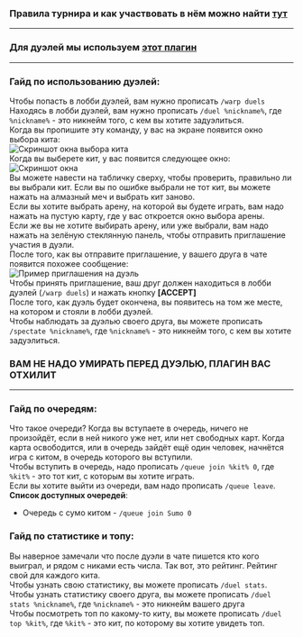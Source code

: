 ### Правила турнира и как участвовать в нём можно найти **[тут](https://dankland.club/events/tournament)**
***
### Для дуэлей мы используем **[этот плагин](https://www.spigotmc.org/resources/duels.20171)**
***
### Гайд по использованию дуэлей:
Чтобы попасть в лобби дуэлей, вам нужно прописать `/warp duels`<br>
Находясь в лобби дуэлей, вам нужно прописать `/duel %nickname%`, где `%nickname%` - это никнейм того, с кем вы хотите задуэлиться.<br>
Когда вы пропишите эту команду, у вас на экране появится окно выбора кита:<br>
![Скриншот окна выбора кита](https://i.imgur.com/cmpm4Ok.png)<br>
Когда вы выберете кит, у вас появится следующее окно:<br>
![Скриншот окна](https://i.imgur.com/N51tinu.png)<br>
Вы можете навести на табличку сверху, чтобы проверить, правильно ли вы выбрали кит. Если вы по ошибке выбрали не тот кит, вы можете нажать на алмазный меч и выбрать кит заново.<br> 
Если вы хотите выбрать арену, на которой вы будете играть, вам надо нажать на пустую карту, где у вас откроется окно выбора арены.<br>
Если же вы не хотите выбирать арену, или уже выбрали, вам надо нажать на зелёную стеклянную панель, чтобы отправить приглашение участия в дуэли.<br>
После того, как вы отправите приглашение, у вашего друга в чате появится похожее сообщение:<br>
![Пример приглашения на дуэль](https://i.imgur.com/8ldR3P2.png)<br>
Чтобы принять приглашение, ваш друг должен находиться в лобби дуэлей (`/warp duels`) и нажать кнопку **[ACCEPT]**<br>
После того, как дуэль будет окончена, вы появитесь на том же месте, на котором и стояли в лобби дуэлей.<br>
Чтобы наблюдать за дуэлью своего друга, вы можете прописать `/spectate %nickname%`, где `%nickname%` - это никнейм того, с кем вы хотите задуэлиться.<br>
### ВАМ НЕ НАДО УМИРАТЬ ПЕРЕД ДУЭЛЬЮ, ПЛАГИН ВАС ОТХИЛИТ
***
### Гайд по очередям:<br>
Что такое очереди? Когда вы вступаете в очередь, ничего не произойдёт, если в ней никого уже нет, или нет свободных карт. Когда карта освободится, или в очередь зайдёт ещё один человек, начнётся игра с китом, в очередь которого вы вступили.<br>
Чтобы вступить в очередь, надо прописать `/queue join %kit% 0`, где `%kit%` - это тот кит, с которым вы хотите играть.<br>
Если вы хотите выйти из очереди, вам надо прописать `/queue leave`.<br>
**Список доступных очередей**:<br>
* Очередь с сумо китом - `/queue join Sumo 0`
### Гайд по статистике и топу:
Вы наверное замечали что после дуэли в чате пишется кто кого выиграл, и рядом с никами есть числа. Так вот, это рейтинг. Рейтинг свой для каждого кита.<br>
Чтобы узнать свою статистику, вы можете прописать `/duel stats`. Чтобы узнать статистику своего друга, вы можете прописать `/duel stats %nickname%`, где `%nickname%` - это никнейм вашего друга<br>
Чтобы посмотреть топ по какому-то киту, вы можете прописать `/duel top %kit%`, где `%kit%` - это кит, по которому вы хотите увидеть топ.
